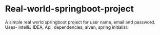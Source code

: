 # Real-world-springboot-project
A simple real world springboot project for user name, email and password. Uses- IntelliJ IDEA, Api, dependencies, aiven, spring initializr.
